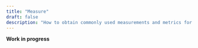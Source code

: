 ```yaml
---
title: "Measure"
draft: false
description: "How to obtain commonly used measurements and metrics for linguistic data"
---
```


<div class="alert alert-warning">
  <strong>Work in progress</strong>
</div>
